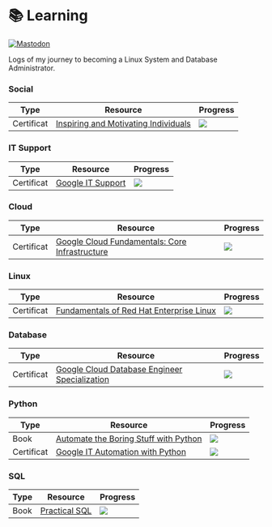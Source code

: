 # 📚 Learning
[![Mastodon](https://img.shields.io/static/v1?label=Mastodon&message=@gtronix&color=595aff&logo=mastodon)](https://defcon.social/@gtronix)

Logs of my journey to becoming a Linux System and Database Administrator.

### Social
|Type|Resource|Progress|
|---|---|---|
|Certificat| [Inspiring and Motivating Individuals](https://coursera.org/share/00173d42810cc6ca8fdc4bdce49bcfbf)|![](https://geps.dev/progress/100)|

### IT Support
|Type|Resource|Progress|
|---|---|---|
|Certificat| [Google IT Support](https://coursera.org/share/e1b74687113f59843da91a554bfbd726)|![](https://geps.dev/progress/100)|

### Cloud
|Type|Resource|Progress|
|---|---|---|
|Certificat| [Google Cloud Fundamentals: Core Infrastructure](https://coursera.org/share/f6a88e9eb5aaa1d05403882f0b66778c)|![](https://geps.dev/progress/100)|

### Linux
|Type|Resource|Progress|
|---|---|---|
|Certificat| [Fundamentals of Red Hat Enterprise Linux](https://coursera.org/share/7973115628d49726d010cb50031489f1)|![](https://geps.dev/progress/100)|

### Database
|Type|Resource|Progress|
|---|---|---|
|Certificat| [Google Cloud Database Engineer Specialization](https://www.coursera.org/specializations/google-cloud-database-engineer)|![](https://geps.dev/progress/98)|

### Python
|Type|Resource|Progress|
|---|---|---|
|Book| [Automate the Boring Stuff with Python](https://nostarch.com/automatestuff2)|![](https://geps.dev/progress/30)|
|Certificat| [Google IT Automation with Python](https://www.coursera.org/professional-certificates/google-it-automation)|![](https://geps.dev/progress/0)|

### SQL
|Type|Resource|Progress|
|---|---|---|
|Book| [Practical SQL](https://nostarch.com/practical-sql-2nd-edition)|![](https://geps.dev/progress/15)|
